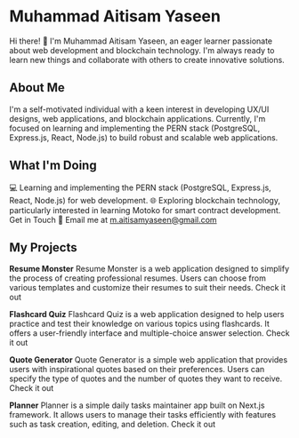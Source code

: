 # Muhammad Aitisam Yaseen

Hi there! 👋 I'm Muhammad Aitisam Yaseen, an eager learner passionate about web development and blockchain technology. I'm always ready to learn new things and collaborate with others to create innovative solutions.

## About Me
I'm a self-motivated individual with a keen interest in developing UX/UI designs, web applications, and blockchain applications. Currently, I'm focused on learning and implementing the PERN stack (PostgreSQL, Express.js, React, Node.js) to build robust and scalable web applications.

## What I'm Doing
💻 Learning and implementing the PERN stack (PostgreSQL, Express.js, React, Node.js) for web development.
🌐 Exploring blockchain technology, particularly interested in learning Motoko for smart contract development.
Get in Touch
📧 Email me at m.aitisamyaseen@gmail.com
## My Projects
**Resume Monster**
Resume Monster is a web application designed to simplify the process of creating professional resumes. Users can choose from various templates and customize their resumes to suit their needs. Check it out

**Flashcard Quiz**
Flashcard Quiz is a web application designed to help users practice and test their knowledge on various topics using flashcards. It offers a user-friendly interface and multiple-choice answer selection. Check it out

**Quote Generator**
Quote Generator is a simple web application that provides users with inspirational quotes based on their preferences. Users can specify the type of quotes and the number of quotes they want to receive. Check it out

**Planner**
Planner is a simple daily tasks maintainer app built on Next.js framework. It allows users to manage their tasks efficiently with features such as task creation, editing, and deletion. Check it out
